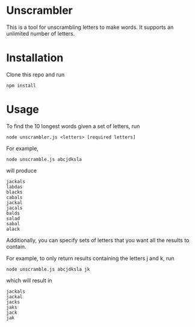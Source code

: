 # Unscrambler

This is a tool for unscrambling letters to make words.  It supports an unlimited number of letters.

# Installation
Clone this repo and run

    npm install

# Usage
To find the 10 longest words given a set of letters, run

    node unscrambler.js <letters> [required letters]

For example,

    node unscramble.js abcjdksla
    
will produce
```
jackals
labdas
blacks
cabals
jackal
jacals
balds
salad
sabal
alack
```

Additionally, you can specify sets of letters that you want all the results to contain.

For example, to only return results containing the letters j and k, run

    node unscramble.js abcjdksla jk
    
which will result in

```
jackals
jackal
jacks
jaks
jack
jak
```
